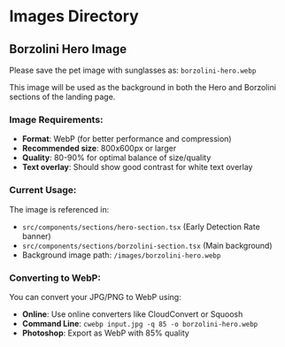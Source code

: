 # Images Directory

## Borzolini Hero Image

Please save the pet image with sunglasses as:
`borzolini-hero.webp`

This image will be used as the background in both the Hero and Borzolini sections of the landing page.

### Image Requirements:

- **Format**: WebP (for better performance and compression)
- **Recommended size**: 800x600px or larger
- **Quality**: 80-90% for optimal balance of size/quality
- **Text overlay**: Should show good contrast for white text overlay

### Current Usage:

The image is referenced in:

- `src/components/sections/hero-section.tsx` (Early Detection Rate banner)
- `src/components/sections/borzolini-section.tsx` (Main background)
- Background image path: `/images/borzolini-hero.webp`

### Converting to WebP:

You can convert your JPG/PNG to WebP using:

- **Online**: Use online converters like CloudConvert or Squoosh
- **Command Line**: `cwebp input.jpg -q 85 -o borzolini-hero.webp`
- **Photoshop**: Export as WebP with 85% quality
